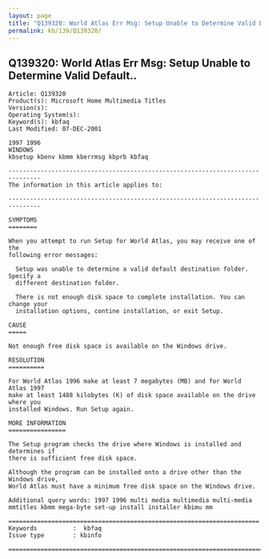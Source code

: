 ```yaml
---
layout: page
title: "Q139320: World Atlas Err Msg: Setup Unable to Determine Valid Default.."
permalink: kb/139/Q139320/
---
```


## Q139320: World Atlas Err Msg: Setup Unable to Determine Valid Default..

	Article: Q139320
	Product(s): Microsoft Home Multimedia Titles
	Version(s): 
	Operating System(s): 
	Keyword(s): kbfaq
	Last Modified: 07-DEC-2001
	
	1997 1996
	WINDOWS
	kbsetup kbenv kbmm kberrmsg kbprb kbfaq
	
	-------------------------------------------------------------------------------
	The information in this article applies to:
	
	-------------------------------------------------------------------------------
	
	SYMPTOMS
	========
	
	When you attempt to run Setup for World Atlas, you may receive one of the
	following error messages:
	
	  Setup was unable to determine a valid default destination folder. Specify a
	  different destination folder.
	
	  There is not enough disk space to complete installation. You can change your
	  installation options, contine installation, or exit Setup.
	
	CAUSE
	=====
	
	Not enough free disk space is available on the Windows drive.
	
	RESOLUTION
	==========
	
	For World Atlas 1996 make at least 7 megabytes (MB) and for World Atlas 1997
	make at least 1488 kilobytes (K) of disk space available on the drive where you
	installed Windows. Run Setup again.
	
	MORE INFORMATION
	================
	
	The Setup program checks the drive where Windows is installed and determines if
	there is sufficient free disk space.
	
	Although the program can be installed onto a drive other than the Windows drive,
	World Atlas must have a minimum free disk space on the Windows drive.
	
	Additional query words: 1997 1996 multi media multimedia multi-media mmtitles kbmm mega-byte set-up install installer kbimu mm
	
	======================================================================
	Keywords          :  kbfaq
	Issue type        : kbinfo
	
	=============================================================================
	
